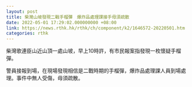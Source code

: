 ```yaml
---
layout: post
title: 柴灣山坡發現二戰手榴彈　爆炸品處理課接手毋須疏散
date: 2022-05-01 17:29:02.000000000 +08:00
link: https://news.rthk.hk/rthk/ch/component/k2/1646572-20220501.htm
categories: rthk
---
```


柴灣歌連臣山近山頂一處山坡，早上10時許，有市民報案指發現一枚懷疑手榴彈。

警員接報到場，在現場發現相信是二戰時期的手榴彈，爆炸品處理課人員到場處理。事件中無人受傷，毋須疏散。
